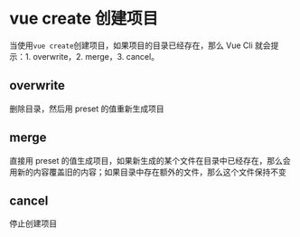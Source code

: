 # vue create 创建项目

当使用`vue create`创建项目，如果项目的目录已经存在，那么 Vue Cli 就会提示：1. overwrite，2. merge，3. cancel。

## overwrite

删除目录，然后用 preset 的值重新生成项目

## merge 

直接用 preset 的值生成项目，如果新生成的某个文件在目录中已经存在，那么会用新的内容覆盖旧的内容；如果目录中存在额外的文件，那么这个文件保持不变

## cancel

停止创建项目
